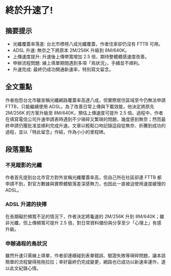 # 終於升速了!

## 摘要提示
- 光纖覆蓋率落差: 台北市標榜八成光纖覆蓋，作者住家卻仍沒有 FTTB 可用。  
- ADSL 升速: 無奈之下將原本 2M/256K 升級到 8M/640K。  
- 上傳速度提升: 升速後上傳帶寬增加 2.5 倍，期待整體體感速度改善。  
- 申辦流程問題: 線上填單期間遇到多項「鳥狀況」，手續並不順利。  
- 升速完成: 最終仍成功開通新速率，特別寫文留念。  

## 全文重點
作者抱怨台北市雖宣稱光纖網路覆蓋率高達八成，但實際居住區域至今仍無法申請 FTTB，只能繼續使用 ADSL。為了改善日常上傳與下載效能，他決定將原先 2M/256K 的方案升級至 8M/640K，預估上傳速度可提升 2.5 倍。過程中，作者在填寫電信公司升速申請表時遇到不少瑣碎又繁瑣的問題，幾度感到無奈；然而最終申請仍獲批准並順利完成升速。文章以輕鬆口吻記錄這段從無奈、折騰到成功的過程，並以「特此留念」作結，作為小小的里程碑。

## 段落重點
### 不見蹤影的光纖
作者首先提到台北市官方對外宣稱光纖覆蓋率高，但自己所在社區卻連 FTTB 都申請不到，對官方數據與實際體驗落差深感無力，也因此一直被迫使用速度緩慢的 ADSL。

### ADSL 升速的抉擇
在長期礙於頻寬不足的情況下，作者決定將龜速的 2M/256K 升到 8M/640K；雖非光纖，但上傳頻寬可提升 2.5 倍，對日常資料備份與分享至少「心理上」有感升級。

### 申辦過程的鳥狀況
雖然升速只需線上填單，作者卻連續碰到表單錯誤、驗證失敗等瑣碎問題，讓本該簡單的流程變得拖拖拉拉；幸好最終仍完成變更，網路也已成功以新速率運作，遂以此文紀錄心情。